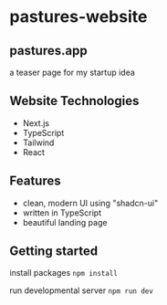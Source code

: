 # pastures-website

## pastures.app
a teaser page for my startup idea

## Website Technologies
- Next.js
- TypeScript
- Tailwind
- React

## Features 
- clean, modern UI using "shadcn-ui"
- written in TypeScript
- beautiful landing page

## Getting started
install packages
```npm install```

run developmental server
```npm run dev```
